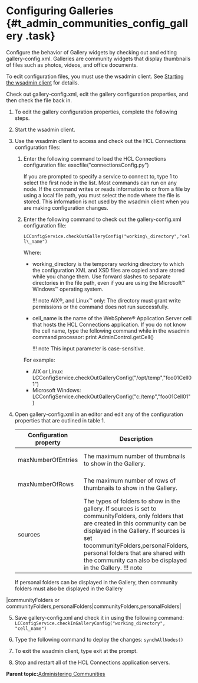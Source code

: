 # Configuring Galleries {#t_admin_communities_config_gallery .task}

Configure the behavior of Gallery widgets by checking out and editing gallery-config.xml. Galleries are community widgets that display thumbnails of files such as photos, videos, and office documents.

To edit configuration files, you must use the wsadmin client. See [Starting the wsadmin client](t_admin_wsadmin_starting.md) for details.

Check out gallery-config.xml, edit the gallery configuration properties, and then check the file back in.

1.  To edit the gallery configuration properties, complete the following steps.
2.  Start the wsadmin client.

3.  Use the wsadmin client to access and check out the HCL Connections configuration files:

    1.  Enter the following command to load the HCL Connections configuration file: execfile\("connectionsConfig.py"\)

        If you are prompted to specify a service to connect to, type 1 to select the first node in the list. Most commands can run on any node. If the command writes or reads information to or from a file by using a local file path, you must select the node where the file is stored. This information is not used by the wsadmin client when you are making configuration changes.

    2.  Enter the following command to check out the gallery-config.xml configuration file:

        `LCConfigService.checkOutGalleryConfig("working\_directory","cell\_name")`

        Where:

        -   working\_directory is the temporary working directory to which the configuration XML and XSD files are copied and are stored while you change them. Use forward slashes to separate directories in the file path, even if you are using the Microsoft™ Windows™ operating system.

            !!! note
    AIX®, and Linux™ only: The directory must grant write permissions or the command does not run successfully.

        -   cell\_name is the name of the WebSphere® Application Server cell that hosts the HCL Connections application. If you do not know the cell name, type the following command while in the wsadmin command processor: print AdminControl.getCell\(\)

            !!! note
    This input parameter is case-sensitive.

        For example:

        -   AIX or Linux: LCConfigService.checkOutGalleryConfig\("/opt/temp","foo01Cell01"\)
        -   Microsoft Windows: LCConfigService.checkOutGalleryConfig\("c:/temp","foo01Cell01"\)
4.  Open gallery-config.xml in an editor and edit any of the configuration properties that are outlined in table 1.

    |Configuration property|Description|Possible values|Default|
    |----------------------|-----------|---------------|-------|
    |maxNumberOfEntries|The maximum number of thumbnails to show in the Gallery.|Any positive integer.|12|
    |maxNumberOfRows|The maximum number of rows of thumbnails to show in the Gallery.|Any positive integer.|2|
    |sources|The types of folders to show in the gallery. If sources is set to communityFolders, only folders that are created in this community can be displayed in the Gallery. If sources is set tocommunityFolders,personalFolders, personal folders that are shared with the community can also be displayed in the Gallery. !!! note
    If personal folders can be displayed in the Gallery, then community folders must also be displayed in the Gallery

|communityFolders or communityFolders,personalFolders|communityFolders,personalFolders|

5.  Save gallery-config.xml and check it in using the following command: `LCConfigService.checkInGalleryConfig("working_directory", "cell_name")`

6.  Type the following command to deploy the changes: `synchAllNodes()`

7.  To exit the wsadmin client, type exit at the prompt.

8.  Stop and restart all of the HCL Connections application servers.


**Parent topic:**[Administering Communities](../admin/c_admin_communities_intro.md)

